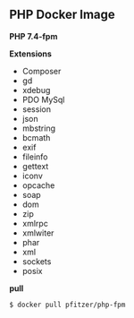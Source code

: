 PHP Docker Image
----------------
**PHP 7.4-fpm**

**Extensions**
* Composer
* gd
* xdebug
* PDO MySql
* session
* json
* mbstring 
* bcmath 
* exif 
* fileinfo 
* gettext 
* iconv 
* opcache 
* soap 
* dom 
* zip
* xmlrpc
* xmlwiter
* phar
* xml
* sockets
* posix

**pull**
````shell script
$ docker pull pfitzer/php-fpm
````
